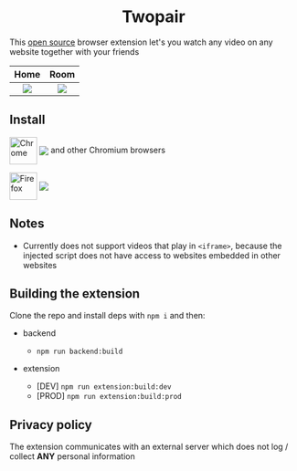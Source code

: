 <h1 align="center">Twopair</h1>

This [open source](https://github.com/Tronikelis/twopair) browser extension let's you watch any video on any website together with your friends



|                                              Home                                               |                                              Room                                               |
| :---------------------------------------------------------------------------------------------: | :---------------------------------------------------------------------------------------------: |
| ![](https://github.com/Tronikelis/twopair/assets/56039679/92aa08cf-debc-496c-be22-3f27746137cd) | ![](https://github.com/Tronikelis/twopair/assets/56039679/0ee0294a-73a8-47b8-a48b-fec3e2885b89) |



## Install

[link-chrome]: https://chrome.google.com/webstore/detail/twopair/caffenaeeamegepefniddleeedabofga 'Version published on Chrome Web Store'
[link-firefox]: https://addons.mozilla.org/firefox/addon/twopair 'Version published on Mozilla Add-ons'

[<img src="https://raw.githubusercontent.com/alrra/browser-logos/90fdf03c/src/chrome/chrome.svg" width="48" alt="Chrome" valign="middle">][link-chrome] [<img valign="middle" src="https://img.shields.io/chrome-web-store/v/caffenaeeamegepefniddleeedabofga.svg?label=%20">][link-chrome] and other Chromium browsers

[<img src="https://raw.githubusercontent.com/alrra/browser-logos/90fdf03c/src/firefox/firefox.svg" width="48" alt="Firefox" valign="middle">][link-firefox] [<img valign="middle" src="https://img.shields.io/amo/v/twopair.svg?label=%20">][link-firefox]



## Notes

- Currently does not support videos that play in `<iframe>`, because the injected script does not have access to websites embedded in other websites

## Building the extension

Clone the repo and install deps with `npm i` and then:

- backend
  - `npm run backend:build`
  
- extension
  - [DEV] `npm run extension:build:dev`
  - [PROD] `npm run extension:build:prod`


## Privacy policy

The extension communicates with an external server which does not log / collect **ANY** personal information


